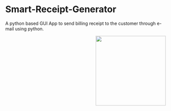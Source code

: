 # Smart-Receipt-Generator
A python based GUI App to send billing receipt to the customer through e-mail using python.


<img align="right" src="https://media.giphy.com/media/dZX3AduGrY3uJ7qCsx/source.gif" width="220">
